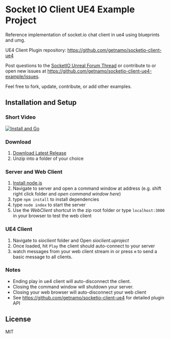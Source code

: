 # Socket IO Client UE4 Example Project
Reference implementation of socket.io chat client in ue4 using blueprints and umg.

UE4 Client Plugin repository: https://github.com/getnamo/socketio-client-ue4

Post questions to the [SocketIO Unreal Forum Thread](https://forums.unrealengine.com/showthread.php?110680-Plugin-Socket-io-Client) or contribute to or open new issues at https://github.com/getnamo/socketio-client-ue4-example/issues.

Feel free to fork, update, contribute, or add other examples.

## Installation and Setup

### Short Video

[![Install and Go](https://img.youtube.com/vi/RqjpWukQwxs/0.jpg)](www.youtube.com/watch?v=RqjpWukQwxs)

### Download
1. [Download Latest Release](https://github.com/getnamo/socketio-client-ue4-example/releases)
2. Unzip into a folder of your choice

### Server and Web Client
1. [Install node.js](https://nodejs.org/dist/v8.2.1/node-v8.2.1-x64.msi)
2. Navigate to server and open a command window at address (e.g. shift right click folder and _open command window here_)
3. type ```npm install``` to install dependencies
4. type ```node index``` to start the server
5. Use the _WebClient_ shortcut in the zip root folder or type ```localhost:3000``` in your browser to test the web client

### UE4 Client
1. Navigate to _sioclient_ folder and Open _sioclient.uproject_
2. Once loaded, hit ```Play``` the client should auto-connect to your server
3. watch messages from your web client stream in or press ```m``` to send a basic message to all clients.

### Notes
* Ending play in ue4 client will auto-disconnect the client.
* Closing the command window will shutdown your server.
* Closing your web browser will auto-disconnect your web client
* See https://github.com/getnamo/socketio-client-ue4 for detailed plugin API

## License
MIT
